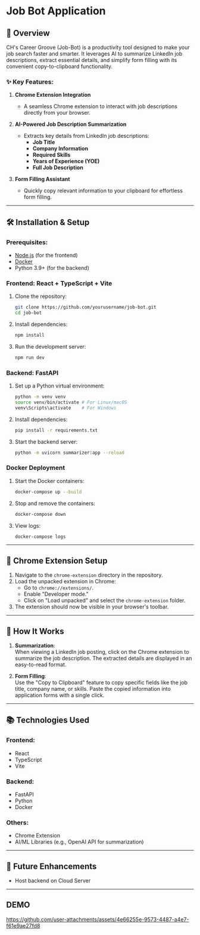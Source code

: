 # Job Bot Application

## 🚀 Overview
CH's Career Groove (Job-Bot) is a productivity tool designed to make your job search faster and smarter. It leverages AI to summarize LinkedIn job descriptions, extract essential details, and simplify form filling with its convenient copy-to-clipboard functionality.

### ✨ Key Features:
1. **Chrome Extension Integration**  
   - A seamless Chrome extension to interact with job descriptions directly from your browser.
   
2. **AI-Powered Job Description Summarization**  
   - Extracts key details from LinkedIn job descriptions:
     - **Job Title**  
     - **Company Information**  
     - **Required Skills**  
     - **Years of Experience (YOE)**  
     - **Full Job Description**
   
3. **Form Filling Assistant**  
   - Quickly copy relevant information to your clipboard for effortless form filling.

---

## 🛠️ Installation & Setup

### Prerequisites:
- [Node.js](https://nodejs.org/) (for the frontend)  
- [Docker](https://www.docker.com/)  
- Python 3.9+ (for the backend)

### Frontend: React + TypeScript + Vite
1. Clone the repository:  
   ```bash
   git clone https://github.com/yourusername/job-bot.git
   cd job-bot
   ```

2. Install dependencies:  
   ```bash
   npm install
   ```

3. Run the development server:  
   ```bash
   npm run dev
   ```

### Backend: FastAPI
1. Set up a Python virtual environment:  
   ```bash
   python -m venv venv
   source venv/bin/activate # For Linux/macOS
   venv\Scripts\activate    # For Windows
   ```

2. Install dependencies:  
   ```bash
   pip install -r requirements.txt
   ```

3. Start the backend server:  
   ```bash
   python -m uvicorn summarizer:app --reload
   ```

### Docker Deployment
1. Start the Docker containers:
   ```bash
   docker-compose up --build
   ```
2. Stop and remove the containers:
   ```bash
   docker-compose down
   ```
3. View logs:
   ```bash
   docker-compose logs
   ```

---

## 🧩 Chrome Extension Setup

1. Navigate to the `chrome-extension` directory in the repository.
2. Load the unpacked extension in Chrome:
   - Go to `chrome://extensions/`.
   - Enable "Developer mode."
   - Click on "Load unpacked" and select the `chrome-extension` folder.
3. The extension should now be visible in your browser's toolbar.

---

## 🔮 How It Works

1. **Summarization**:  
   When viewing a LinkedIn job posting, click on the Chrome extension to summarize the job description. The extracted details are displayed in an easy-to-read format.
   
2. **Form Filling**:  
   Use the "Copy to Clipboard" feature to copy specific fields like the job title, company name, or skills. Paste the copied information into application forms with a single click.

---

## 📚 Technologies Used

### Frontend:
- React
- TypeScript
- Vite

### Backend:
- FastAPI
- Python
- Docker

### Others:
- Chrome Extension
- AI/ML Libraries (e.g., OpenAI API for summarization)

---

## 🌟 Future Enhancements
- Host backend on Cloud Server

- ---
## DEMO

https://github.com/user-attachments/assets/4e66255e-9573-4487-a4e7-f61e9ae27fd8

